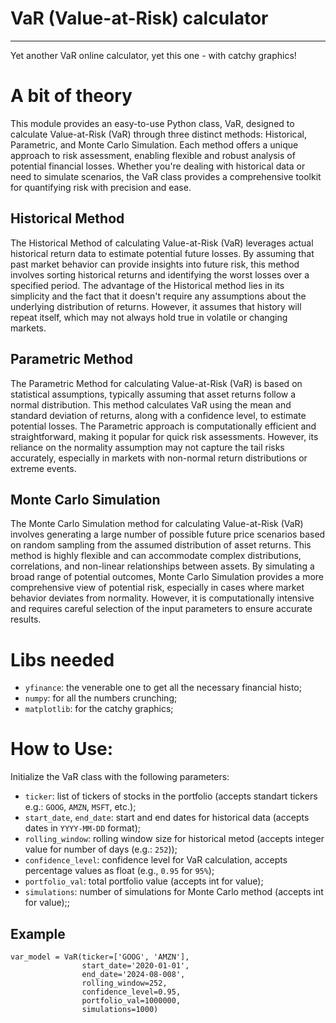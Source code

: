 # VaR (Value-at-Risk) calculator
***
Yet another VaR online calculator, yet this one -  with catchy graphics! 

# A bit of theory
This module provides an easy-to-use Python class, VaR, designed to calculate Value-at-Risk (VaR) through three distinct methods: Historical, Parametric, and Monte Carlo Simulation. Each method offers a unique approach to risk assessment, enabling flexible and robust analysis of potential financial losses. Whether you're dealing with historical data or need to simulate scenarios, the VaR class provides a comprehensive toolkit for quantifying risk with precision and ease.

## Historical Method
The Historical Method of calculating Value-at-Risk (VaR) leverages actual historical return data to estimate potential future losses. By assuming that past market behavior can provide insights into future risk, this method involves sorting historical returns and identifying the worst losses over a specified period. The advantage of the Historical method lies in its simplicity and the fact that it doesn't require any assumptions about the underlying distribution of returns. However, it assumes that history will repeat itself, which may not always hold true in volatile or changing markets.

## Parametric Method
The Parametric Method for calculating Value-at-Risk (VaR) is based on statistical assumptions, typically assuming that asset returns follow a normal distribution. This method calculates VaR using the mean and standard deviation of returns, along with a confidence level, to estimate potential losses. The Parametric approach is computationally efficient and straightforward, making it popular for quick risk assessments. However, its reliance on the normality assumption may not capture the tail risks accurately, especially in markets with non-normal return distributions or extreme events.

## Monte Carlo Simulation
The Monte Carlo Simulation method for calculating Value-at-Risk (VaR) involves generating a large number of possible future price scenarios based on random sampling from the assumed distribution of asset returns. This method is highly flexible and can accommodate complex distributions, correlations, and non-linear relationships between assets. By simulating a broad range of potential outcomes, Monte Carlo Simulation provides a more comprehensive view of potential risk, especially in cases where market behavior deviates from normality. However, it is computationally intensive and requires careful selection of the input parameters to ensure accurate results.

# Libs needed
- `yfinance`: the venerable one to get all the necessary financial histo;
- `numpy`: for all the numbers crunching;
- `matplotlib`: for the catchy graphics;

# How to Use:
Initialize the VaR class with the following parameters:
- `ticker`: list of tickers of stocks in the portfolio (accepts standart tickers e.g.: `GOOG`, `AMZN`, `MSFT`, etc.);
- `start_date`, `end_date`: start and end dates for historical data (accepts dates in `YYYY-MM-DD` format);
- `rolling_window`: rolling window size for historical metod (accepts integer value for number of days (e.g.: `252`));
- `confidence_level`: confidence level for VaR calculation, accepts percentage values as float (e.g., `0.95` for `95%`);
- `portfolio_val`: total portfolio value (accepts int for value);
- `simulations`: number of simulations for Monte Carlo method (accepts int for value);;

## Example

```
var_model = VaR(ticker=['GOOG', 'AMZN'], 
                start_date='2020-01-01', 
                end_date='2024-08-008', 
                rolling_window=252, 
                confidence_level=0.95, 
                portfolio_val=1000000, 
                simulations=1000)
```
